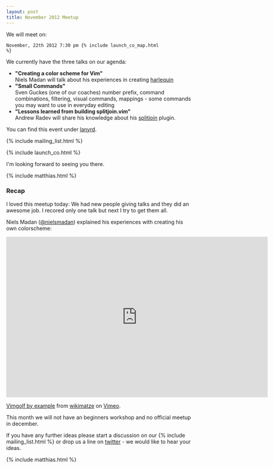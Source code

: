 ```yaml
---
layout: post
title: November 2012 Meetup
---
```


We will meet on:

<code>November, 22th 2012 7:30 pm {% include launch_co_map.html %}</code>

We currently have the three talks on our agenda:

<ul>
  <li>
    <strong>"Creating a color scheme for Vim"</strong> <br />
    Niels Madan will talk about his experiences in creating
    <a href="https://github.com/nielsmadan/harlequin">harlequin</a>
  </li>
  <li>
    <strong>"Small Commands"</strong> <br />
    Sven Guckes (one of our coaches) number prefix, command combinations, filtering, visual commands, mappings - some
    commands you may want to use in everyday editing
  </li>
  <li>
    <strong>"Lessons learned from building splitjoin.vim"</strong> <br />
    Andrew Radev will share his knowledge about his
    <a href="https://github.com/AndrewRadev/splitjoin.vim">splitjoin</a> plugin.
  </li>
</ul>

You can find this event under [lanyrd](http://lanyrd.com/2012/vimberlin-2-november/).

{% include mailing_list.html %}

{% include launch_co.html %}

I'm looking forward to seeing you there.

{% include matthias.html %}


### Recap

I loved this meetup today: We had new people giving talks and they did an awesome job. I recored only one talk but next I try to get them all.


Niels Madan ([@nielsmadan](https://twitter.com/nielsmadan)) explained his experiences with creating his own colorscheme:


<iframe class="center" src="http://player.vimeo.com/video/54885966" width="700" height="430" frameborder="0" webkitAllowFullScreen mozallowfullscreen allowFullScreen></iframe> <p><a href="http://vimeo.com/50492237">Vimgolf by example</a> from <a href="http://vimeo.com/wikimatze">wikimatze</a> on <a href="http://vimeo.com">Vimeo</a>.</p>


This month we will not have an beginners workshop and no official meetup in december.


If you have any further ideas please start a discussion on our {% include mailing_list.html %} or drop us a line on [twitter](https://twitter.com/vimberlin) - we would like to hear your ideas.

{% include matthias.html %}

